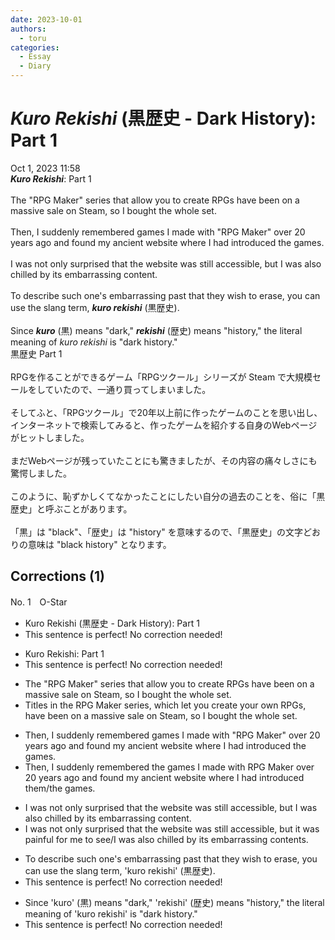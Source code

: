 ```yaml
---
date: 2023-10-01
authors:
  - toru
categories:
  - Essay
  - Diary
---
```


<h1 id="subject_show"><strong><em>Kuro Rekishi</strong></em> (黒歴史 - Dark History): Part 1</h1>
<div class="date">Oct 1, 2023 11:58</div>
<div id="post"><div id="body_show_ori">
<strong><em>Kuro Rekishi</strong></em>: Part 1<br/><br/>The "RPG Maker" series that allow you to create RPGs have been on a massive sale on Steam, so I bought the whole set.<br/><br/>Then, I suddenly remembered games I made with "RPG Maker" over 20 years ago and found my ancient website where I had introduced the games.<br/><br/>I was not only surprised that the website was still accessible, but I was also chilled by its embarrassing content.<br/><br/>To describe such one's embarrassing past that they wish to erase, you can use the slang term, <strong><em>kuro rekishi</em></strong> (黒歴史).<br/><br/>Since <strong><em>kuro</em></strong> (黒) means "dark," <strong><em>rekishi</em></strong> (歴史) means "history," the literal meaning of <em>kuro rekishi</em> is "dark history."
</div></div>

<!-- more -->

<div id="post_ja"><div id="body_show_mo">
黒歴史 Part 1<br/><br/>RPGを作ることができるゲーム「RPGツクール」シリーズが Steam で大規模セールをしていたので、一通り買ってしまいました。<br/><br/>そしてふと、「RPGツクール」で20年以上前に作ったゲームのことを思い出し、インターネットで検索してみると、作ったゲームを紹介する自身のWebページがヒットしました。<br/><br/>まだWebページが残っていたことにも驚きましたが、その内容の痛々しさにも驚愕しました。<br/><br/>このように、恥ずかしくてなかったことにしたい自分の過去のことを、俗に「黒歴史」と呼ぶことがあります。<br/><br/>「黒」は "black"、「歴史」は "history" を意味するので、「黒歴史」の文字どおりの意味は "black history" となります。
</div></div>

## Corrections (1)
<div id="block"><div class="first_name"> No. 1　<span class="just_name">O-Star</span></div><div id="block2">
<ul class="correction_field">
<li class="incorrect">Kuro Rekishi (黒歴史 - Dark History): Part 1</li>
<li class="corrected perfect">This sentence is perfect! No correction needed!</li>
</ul>
<ul class="correction_field">
<li class="incorrect">Kuro Rekishi: Part 1</li>
<li class="corrected perfect">This sentence is perfect! No correction needed!</li>
</ul>
<ul class="correction_field">
<li class="incorrect">The "RPG Maker" series that allow you to create RPGs have been on a massive sale on Steam, so I bought the whole set.</li>
<li class="corrected correct">
<span class="f_bold">Titles in the RPG Maker </span>series<span class="f_bold">, which let you create your own RPGs, </span>have been on a massive sale on Steam, so I bought the whole set.
</li>
</ul>
<ul class="correction_field">
<li class="incorrect">Then, I suddenly remembered games I made with "RPG Maker" over 20 years ago and found my ancient website where I had introduced the games.</li>
<li class="corrected correct">
Then, I suddenly remembered <span class="f_bold">the</span> games I made with <span class="f_bold">RPG Maker </span>over 20 years ago and found my ancient website where I had introduced<span class="f_blue"> them/the games</span>.
</li>
</ul>
<ul class="correction_field">
<li class="incorrect">I was not only surprised that the website was still accessible, but I was also chilled by its embarrassing content.</li>
<li class="corrected correct">
I was not only surprised that the website was still accessible, but<span class="f_blue"> it was painful for me to see/I was also chilled by</span> its embarrassing <span class="f_bold">contents.</span>
</li>
</ul>
<ul class="correction_field">
<li class="incorrect">To describe such one's embarrassing past that they wish to erase, you can use the slang term, 'kuro rekishi' (黒歴史).</li>
<li class="corrected perfect">This sentence is perfect! No correction needed!</li>
</ul>
<ul class="correction_field">
<li class="incorrect">Since 'kuro' (黒) means "dark," 'rekishi' (歴史) means "history," the literal meaning of 'kuro rekishi' is "dark history."</li>
<li class="corrected perfect">This sentence is perfect! No correction needed!</li>
</ul>
</div></div>

